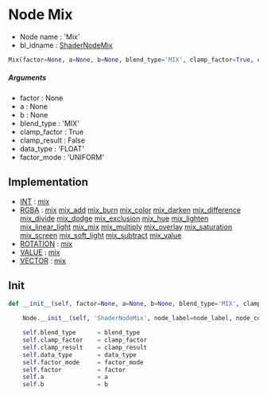 # Node Mix

- Node name : 'Mix'
- bl_idname : [ShaderNodeMix](https://docs.blender.org/api/current/bpy.types.ShaderNodeMix.html)


``` python
Mix(factor=None, a=None, b=None, blend_type='MIX', clamp_factor=True, clamp_result=False, data_type='FLOAT', factor_mode='UNIFORM', node_label=None, node_color=None)
```
##### Arguments

- factor : None
- a : None
- b : None
- blend_type : 'MIX'
- clamp_factor : True
- clamp_result : False
- data_type : 'FLOAT'
- factor_mode : 'UNIFORM'

## Implementation

- [INT](/docs/GeoNodes/socket_INT.md) : [mix](/docs/GeoNodes/socket_INT.md#mix)
- [RGBA](/docs/GeoNodes/socket_RGBA.md) : [mix](/docs/GeoNodes/socket_RGBA.md#mix) [mix_add](/docs/GeoNodes/socket_RGBA.md#mix_add) [mix_burn](/docs/GeoNodes/socket_RGBA.md#mix_burn) [mix_color](/docs/GeoNodes/socket_RGBA.md#mix_color) [mix_darken](/docs/GeoNodes/socket_RGBA.md#mix_darken) [mix_difference](/docs/GeoNodes/socket_RGBA.md#mix_difference) [mix_divide](/docs/GeoNodes/socket_RGBA.md#mix_divide) [mix_dodge](/docs/GeoNodes/socket_RGBA.md#mix_dodge) [mix_exclusion](/docs/GeoNodes/socket_RGBA.md#mix_exclusion) [mix_hue](/docs/GeoNodes/socket_RGBA.md#mix_hue) [mix_lighten](/docs/GeoNodes/socket_RGBA.md#mix_lighten) [mix_linear_light](/docs/GeoNodes/socket_RGBA.md#mix_linear_light) [mix_mix](/docs/GeoNodes/socket_RGBA.md#mix_mix) [mix_multiply](/docs/GeoNodes/socket_RGBA.md#mix_multiply) [mix_overlay](/docs/GeoNodes/socket_RGBA.md#mix_overlay) [mix_saturation](/docs/GeoNodes/socket_RGBA.md#mix_saturation) [mix_screen](/docs/GeoNodes/socket_RGBA.md#mix_screen) [mix_soft_light](/docs/GeoNodes/socket_RGBA.md#mix_soft_light) [mix_subtract](/docs/GeoNodes/socket_RGBA.md#mix_subtract) [mix_value](/docs/GeoNodes/socket_RGBA.md#mix_value)
- [ROTATION](/docs/GeoNodes/socket_ROTATION.md) : [mix](/docs/GeoNodes/socket_ROTATION.md#mix)
- [VALUE](/docs/GeoNodes/socket_VALUE.md) : [mix](/docs/GeoNodes/socket_VALUE.md#mix)
- [VECTOR](/docs/GeoNodes/socket_VECTOR.md) : [mix](/docs/GeoNodes/socket_VECTOR.md#mix)

## Init

``` python
def __init__(self, factor=None, a=None, b=None, blend_type='MIX', clamp_factor=True, clamp_result=False, data_type='FLOAT', factor_mode='UNIFORM', node_label=None, node_color=None):

    Node.__init__(self, 'ShaderNodeMix', node_label=node_label, node_color=node_color)

    self.blend_type      = blend_type
    self.clamp_factor    = clamp_factor
    self.clamp_result    = clamp_result
    self.data_type       = data_type
    self.factor_mode     = factor_mode
    self.factor          = factor
    self.a               = a
    self.b               = b
```

